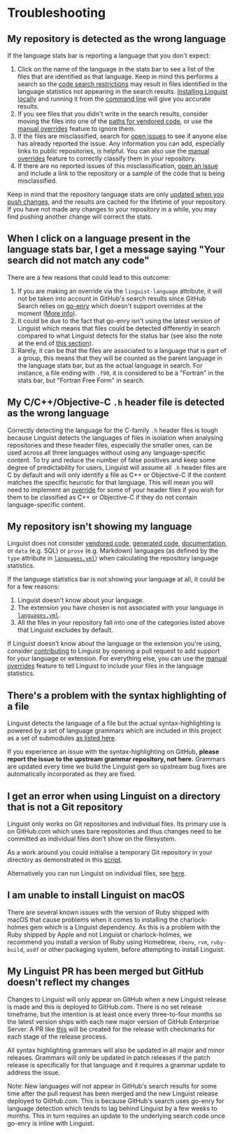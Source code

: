 # Troubleshooting

## My repository is detected as the wrong language

If the language stats bar is reporting a language that you don't expect:

1. Click on the name of the language in the stats bar to see a list of the files that are identified as that language.
   Keep in mind this performs a search so the [code search restrictions][search-limits] may result in files identified in the language statistics not appearing in the search results.
   [Installing Linguist locally](/README.md/#installation) and running it from the [command line](/README.md#command-line-usage) will give you accurate results.
2. If you see files that you didn't write in the search results, consider moving the files into one of the [paths for vendored code](/lib/linguist/vendor.yml), or use the [manual overrides](/docs/overrides.md) feature to ignore them.
3. If the files are misclassified, search for [open issues](https://github.com/github/linguist/issues) to see if anyone else has already reported the issue.
   Any information you can add, especially links to public repositories, is helpful.
   You can also use the [manual overrides](/docs/overrides.md) feature to correctly classify them in your repository.
4. If there are no reported issues of this misclassification, [open an issue](https://github.com/github/linguist/issues/new) and include a link to the repository or a sample of the code that is being misclassified.

[search-limits]: https://docs.github.com/github/searching-for-information-on-github/searching-code#considerations-for-code-search

Keep in mind that the repository language stats are only [updated when you push changes](how-linguist-works.md#how-linguist-works-on-githubcom), and the results are cached for the lifetime of your repository.
If you have not made any changes to your repository in a while, you may find pushing another change will correct the stats.

## When I click on a language present in the language stats bar, I get a message saying "Your search did not match any code"

There are a few reasons that could lead to this outcome:

1. If you are making an override via the `linguist-language` attribute, it will not be taken into account in GitHub's search results since GitHub Search relies on [go-enry](https://github.com/go-enry/go-enry) which doesn't support overrides at the moment ([More info](https://github.com/src-d/enry/issues/18)).
2. It could be due to the fact that go-enry isn't using the latest version of Linguist which means that files could be detected differently in search compared to what Linguist detects for the status bar (see also the note at the end of [this section]([#my-linguist-pr-has-been-merged-but-github-doesnt-reflect-my-changes)).
3. Rarely, it can be that the files are associated to a language that is part of a group, this means that they will be counted as the parent language in the language stats bar, but as the actual language in search. For instance, a file ending with `.f90`, it is considered to be a "Fortran" in the stats bar, but "Fortran Free Form" in search.

## My C/C++/Objective-C `.h` header file is detected as the wrong language

Correctly detecting the language for the C-family `.h` header files is tough because Linguist detects the languages of files in isolation when analysing repositories and these header files, especially the smaller ones, can be used across all three languages without using any language-specific content.
To try and reduce the number of false positives and keep some degree of predictability for users, Linguist will assume all `.h` header files are C by default and will only identify a file as C++ or Objective-C if the content matches the specific heuristic for that language.
This will mean you will need to implement an [override](/docs/overrides.md) for some of your header files if you wish for them to be classified as C++ or Objective-C if they do not contain language-specific content.

## My repository isn't showing my language

Linguist does not consider [vendored code](/docs/overrides.md#vendored-code), [generated code](/docs/overrides.md#generated-code), [documentation](/docs/overrides.md#documentation), or `data` (e.g. SQL) or `prose` (e.g. Markdown) languages (as defined by the `type` attribute in [`languages.yml`](/lib/linguist/languages.yml)) when calculating the repository language statistics.

If the language statistics bar is not showing your language at all, it could be for a few reasons:

1. Linguist doesn't know about your language.
2. The extension you have chosen is not associated with your language in [`languages.yml`](/lib/linguist/languages.yml).
3. All the files in your repository fall into one of the categories listed above that Linguist excludes by default.

If Linguist doesn't know about the language or the extension you're using, consider [contributing](/CONTRIBUTING.md) to Linguist by opening a pull request to add support for your language or extension.
For everything else, you can use the [manual overrides](/docs/overrides.md) feature to tell Linguist to include your files in the language statistics.

## There's a problem with the syntax highlighting of a file

Linguist detects the language of a file but the actual syntax-highlighting is powered by a set of language grammars which are included in this project as a set of submodules [as listed here](/vendor/README.md).

If you experience an issue with the syntax-highlighting on GitHub, **please report the issue to the upstream grammar repository, not here.**
Grammars are updated every time we build the Linguist gem so upstream bug fixes are automatically incorporated as they are fixed.

## I get an error when using Linguist on a directory that is not a Git repository

Linguist only works on Git repositories and individual files. Its primary use is on GitHub.com which uses bare
repositories and thus changes need to be committed as individual files don't show on the filesystem.

As a work around you could initialise a temporary Git repository in your directory as demonstrated in this
[script](https://gist.github.com/PuZZleDucK/a45fd1fac3758235ffed9fe0e8aab643).

Alternatively you can run Linguist on individual files, see [here](/README.md#single-file).

## I am unable to install Linguist on macOS

There are several known issues with the version of Ruby shipped with macOS that cause problems when it comes to installing the charlock-holmes gem which is a Linguist dependency.
As this is a problem with the Ruby shipped by Apple and not Linguist or charlock-holmes, we recommend you install a version of Ruby using Homebrew, `rbenv`, `rvm`, `ruby-build`, `asdf` or other packaging system, before attempting to install Linguist.

## My Linguist PR has been merged but GitHub doesn't reflect my changes

Changes to Linguist will only appear on GitHub when a new Linguist release is made and this is deployed to GitHub.com.
There is no set release timeframe, but the intention is at least once every three-to-four months so the latest version ships with each new major version of GitHub Enterprise Server.
A PR like [this](https://github.com/github/linguist/pull/6051) will be created for the release with checkmarks for each stage of the release process.

All syntax highlighting grammars will also be updated in all major and minor releases.
Grammars will only be updated in patch releases if the patch release is specifically for that language and it requires a grammar update to address the issue.

Note: New languages will not appear in GitHub's search results for some time after the pull request has been merged and the new Linguist release deployed to GitHub.com.
This is because GitHub's search uses go-enry for language detection which tends to lag behind Linguist by a few weeks to months.
This in turn requires an update to the underlying search code once go-enry is inline with Linguist.
